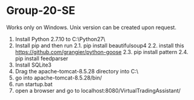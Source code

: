 # Group-20-SE

Works only on Windows. Unix version can be created upon request.

1. Install Python 2.7.10 to C:\Python27\
2. Install pip and then run
  2.1. pip install beautifulsoup4
  2.2. install this https://github.com/grangier/python-goose
  2.3. pip install pattern
  2.4. pip install feedparser
3. Install SQLite3
4. Drag the apache-tomcat-8.5.28 directory into C:\
5. go into apache-tomcat-8.5.28/bin/
6. run startup.bat
7. open a browser and go to localhost:8080/VirtualTradingAssistant/

